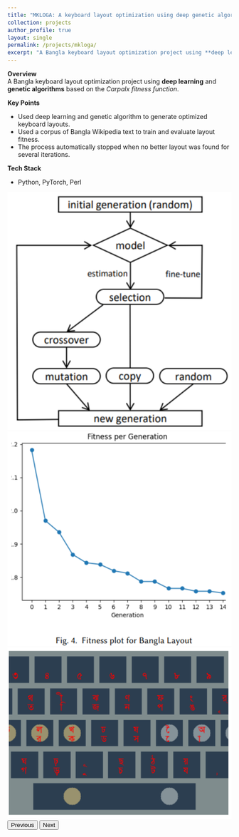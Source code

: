 ```yaml
---
title: "MKLOGA: A keyboard layout optimization using deep genetic algorithm"
collection: projects
author_profile: true
layout: single
permalink: /projects/mkloga/
excerpt: "A Bangla keyboard layout optimization project using **deep learning** and **genetic algorithms** based on the *Carpalx fitness function*"
---
```

**Overview**  
A Bangla keyboard layout optimization project using **deep learning** and **genetic algorithms** based on the *Carpalx fitness function*.

**Key Points**

- Used deep learning and genetic algorithm to generate optimized keyboard layouts.
- Used a corpus of Bangla Wikipedia text to train and evaluate layout fitness.
- The process automatically stopped when no better layout was found for several iterations.

**Tech Stack**
- Python, PyTorch, Perl

<div id="mklogaCarousel" class="carousel slide" data-bs-ride="carousel">
  <div class="carousel-inner rounded-2 shadow">
    <div class="carousel-item active">
      <img src="/images/projects/mkloga/screenshot_1.png" class="d-block w-100" alt="MKLOGA Keyboard Layout 1">
    </div>
    <div class="carousel-item">
      <img src="/images/projects/mkloga/screenshot_2.png" class="d-block w-100" alt="MKLOGA Keyboard Layout 2">
    </div>
    <div class="carousel-item">
      <img src="/images/projects/mkloga/screenshot_3.png" class="d-block w-100" alt="MKLOGA Keyboard Layout 3">
    </div>
  </div>

  <button class="carousel-control-prev" type="button" data-bs-target="#mklogaCarousel" data-bs-slide="prev">
    <span class="carousel-control-prev-icon" aria-hidden="true"></span>
    <span class="visually-hidden">Previous</span>
  </button>
  <button class="carousel-control-next" type="button" data-bs-target="#mklogaCarousel" data-bs-slide="next">
    <span class="carousel-control-next-icon" aria-hidden="true"></span>
    <span class="visually-hidden">Next</span>
  </button>
</div>


